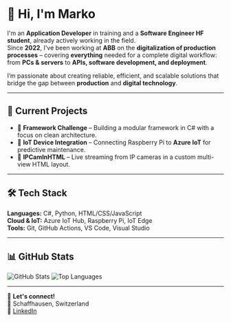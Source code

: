 # 👋 Hi, I'm Marko

I'm an **Application Developer** in training and a **Software Engineer HF student**, already actively working in the field.  
Since **2022**, I've been working at **ABB** on the **digitalization of production processes** – covering **everything** needed for a complete digital workflow:  
from **PCs & servers** to **APIs, software development, and deployment**.

I’m passionate about creating reliable, efficient, and scalable solutions that bridge the gap between **production** and **digital technology**.

---

## 🚀 Current Projects
- 🧩 **Framework Challenge** – Building a modular framework in C# with a focus on clean architecture.
- 📡 **IoT Device Integration** – Connecting Raspberry Pi to **Azure IoT** for predictive maintenance.
- 🎥 **IPCamInHTML** – Live streaming from IP cameras in a custom multi-view HTML layout.

---

## 🛠 Tech Stack
**Languages:** C#, Python, HTML/CSS/JavaScript  
**Cloud & IoT:** Azure IoT Hub, Raspberry Pi, IoT Edge  
**Tools:** Git, GitHub Actions, VS Code, Visual Studio  

---

## 📊 GitHub Stats
![GitHub Stats](https://github-readme-stats-pink-eta-37.vercel.app/api?username=MarkoBaru&show_icons=true&theme=tokyonight&count_private=true)
![Top Languages](https://github-readme-stats-pink-eta-37.vercel.app/api/top-langs/?username=MarkoBaru&layout=compact&theme=tokyonight&count_private=true)

---

💬 **Let's connect!**  
📍 Schaffhausen, Switzerland  
🔗 [LinkedIn]([https://www.linkedin.com](https://www.linkedin.com/in/marko-barutcu-6aa11722b/))
